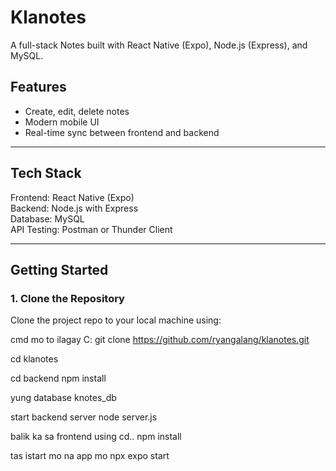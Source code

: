 # Klanotes

A full-stack Notes built with React Native (Expo), Node.js (Express), and MySQL.

## Features

- Create, edit, delete notes
- Modern mobile UI
- Real-time sync between frontend and backend

---

## Tech Stack

Frontend: React Native (Expo)  
Backend: Node.js with Express  
Database: MySQL  
API Testing: Postman or Thunder Client

---
## Getting Started

### 1. Clone the Repository

Clone the project repo to your local machine using:

cmd mo to ilagay C:
git clone https://github.com/ryangalang/klanotes.git

cd klanotes

cd backend
npm install

yung database knotes_db

start  backend server
node server.js

balik ka sa frontend using cd..
npm install

tas istart mo na app mo
npx expo start
